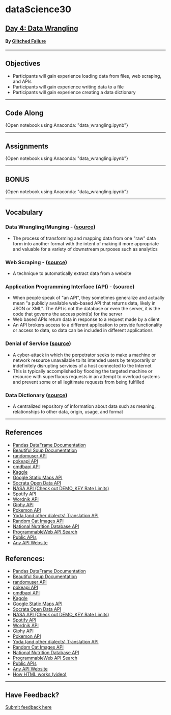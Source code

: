 # dataScience30
## [Day 4: Data Wrangling](https://youtu.be/Xn2pzNoP3i0)
#### By [Glitched Failure](https://www.youtube.com/channel/UCErSNiDZV4rJCNB8NrDGREA)
---
## Objectives
- Participants will gain experience loading data from files, web scraping, and APIs
- Participants will gain experience writing data to a file
- Participants will gain experience creating a data dictionary

---
## Code Along
{Open notebook using Anaconda: "data_wrangling.ipynb"}

---
## Assignments
{Open notebook using Anaconda: "data_wrangling.ipynb"}

---
## BONUS
{Open notebook using Anaconda: "data_wrangling.ipynb"}

---
## Vocabulary
### Data Wrangling/Munging - ([source](https://en.wikipedia.org/wiki/Data_wrangling))
- The process of transforming and mapping data from one "raw" data form into another format with the intent of making it more appropriate and valuable for a variety of downstream purposes such as analytics

### Web Scraping - ([source](https://en.wikipedia.org/wiki/Data_scraping))
- A technique to automatically extract data from a website

### Application Programming Interface (API) - ([source](https://medium.com/@perrysetgo/what-exactly-is-an-api-69f36968a41f))
- When people speak of "an API", they sometimes generalize and actually mean "a publicly available web-based API that returns data, likely in JSON or XML". The API is not the database or even the server, it is the code that governs the access point(s) for the server
- Web based APIs return data in response to a request made by a client
- An API brokers access to a different application to provide functionality or access to data, so data can be included in different applications

### Denial of Service ([source](https://en.wikipedia.org/wiki/Denial-of-service_attack))
- A cyber-attack in which the perpetrator seeks to make a machine or network resource unavailable to its intended users by temporarily or indefinitely disrupting services of a host connected to the Internet
- This is typically accomplished by flooding the targeted machine or resource with superfluous requests in an attempt to overload systems and prevent some or all legitimate requests from being fulfilled

### Data Dictionary ([source](https://en.wikipedia.org/wiki/Data_dictionary))
- A centralized repository of information about data such as meaning, relationships to other data, origin, usage, and format

---
## References
- [Pandas DataFrame Documentation](https://pandas.pydata.org/pandas-docs/stable/reference/api/pandas.DataFrame.html)
- [Beautiful Soup Documentation](https://www.crummy.com/software/BeautifulSoup/bs4/doc/)
- [randomuser API](https://randomuser.me/)
- [pokeapi API](https://pokeapi.co/)
- [omdbapi API](http://www.omdbapi.com/)
- [Kaggle](https://www.kaggle.com/)
- [Google Static Maps API](https://developers.google.com/maps/documentation/maps-static/intro)
- [Socrata Open Data API](https://dev.socrata.com/)
- [NASA API (Check out DEMO_KEY Rate Limits)](https://api.nasa.gov/api.html)
- [Spotify API](https://developer.spotify.com/documentation/web-api/)
- [Wordnik API](https://developer.wordnik.com/)
- [Giphy API](https://developers.giphy.com/docs/)
- [Pokemon API](https://pokeapi.co/)
- [Yoda (and other dialects) Translation API](http://funtranslations.com/api#yoda)
- [Random Cat Images API](http://thecatapi.com/)
- [National Nutrition Database API](https://ndb.nal.usda.gov/ndb/api/doc)
- [ProgrammableWeb API Search](https://www.programmableweb.com/apis/directory)
- [Public APIs](https://github.com/toddmotto/public-apis)
- [Any API Website](https://any-api.com/)
## References:

- [Pandas DataFrame Documentation](https://pandas.pydata.org/pandas-docs/stable/reference/api/pandas.DataFrame.html)
- [Beautiful Soup Documentation](https://www.crummy.com/software/BeautifulSoup/bs4/doc/)
- [randomuser API](https://randomuser.me/)
- [pokeapi API](https://pokeapi.co/)
- [omdbapi API](http://www.omdbapi.com/)
- [Kaggle](https://www.kaggle.com/)
- [Google Static Maps API](https://developers.google.com/maps/documentation/maps-static/intro)
- [Socrata Open Data API](https://dev.socrata.com/)
- [NASA API (Check out DEMO_KEY Rate Limits)](https://api.nasa.gov/api.html)
- [Spotify API](https://developer.spotify.com/documentation/web-api/)
- [Wordnik API](https://developer.wordnik.com/)
- [Giphy API](https://developers.giphy.com/docs/)
- [Pokemon API](https://pokeapi.co/)
- [Yoda (and other dialects) Translation API](http://funtranslations.com/api#yoda)
- [Random Cat Images API](http://thecatapi.com/)
- [National Nutrition Database API](https://ndb.nal.usda.gov/ndb/api/doc)
- [ProgrammableWeb API Search](https://www.programmableweb.com/apis/directory)
- [Public APIs](https://github.com/toddmotto/public-apis)
- [Any API Website](https://any-api.com/)
- [How HTML works (video)](https://www.youtube.com/watch?v=bWPMSSsVdPk)

---
## Have Feedback?
[Submit feedback here](https://docs.google.com/forms/d/e/1FAIpQLScvsDT2Q2VH26FvvfQhjNmP4RwXqh9GWiKSIcTFAHdfCKZdlg/viewform?usp=sf_link)